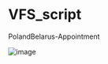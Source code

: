 # VFS_script
PolandBelarus-Appointment

![image](https://user-images.githubusercontent.com/16324200/178475006-19993688-71f0-4124-8653-29842c6b565f.png)
